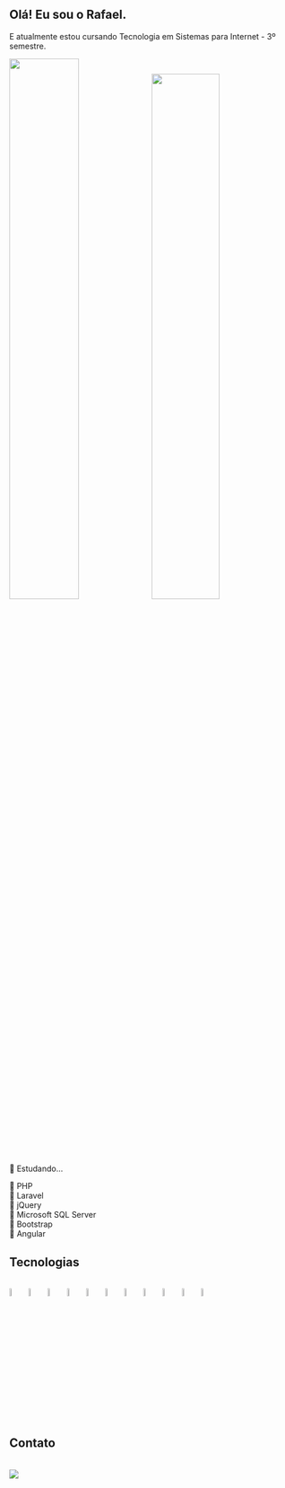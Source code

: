 ## Olá! Eu sou o Rafael.

E atualmente estou cursando Tecnologia em Sistemas para Internet - 3º semestre.

<div>
  <img width="49.7%" src="https://github-readme-stats.vercel.app/api?username=Mr-R4F&theme=github_dark&show_icons=true&include_all_commits=true&count_private=true">
  <img width="49%" src="https://github-readme-stats.vercel.app/api/top-langs/?username=Mr-R4F&theme=github_dark&layout=compact">
</div><br>

📌 Estudando...

📎 PHP <br>
📎 Laravel <br>
📎 jQuery <br>
📎 Microsoft SQL Server <br>
📎 Bootstrap <br>
📎 Angular <br>

## Tecnologias

<div style="display: inline_block;"><br>
  <img alt="HTML5" width="6%" align="center" src="https://cdn.jsdelivr.net/gh/devicons/devicon/icons/html5/html5-plain.svg">
  <img alt="CSS3" width="6%" align="center" src="https://cdn.jsdelivr.net/gh/devicons/devicon/icons/css3/css3-plain.svg">
  <img alt="BOOTSTRAP" width="6%" align="center" src="https://cdn.jsdelivr.net/gh/devicons/devicon/icons/bootstrap/bootstrap-original.svg">
  <img alt="JAVASCRIPT" width="6%" align="center" src="https://cdn.jsdelivr.net/gh/devicons/devicon/icons/javascript/javascript-original.svg">         
  <img alt="JQUERY" width="6%" align="center" src="https://cdn.jsdelivr.net/gh/devicons/devicon/icons/jquery/jquery-plain.svg">
  <img alt="ANGULAR" width="6%" align="center" src="https://cdn.jsdelivr.net/gh/devicons/devicon/icons/angularjs/angularjs-plain.svg">
  <img alt="PHP" width="6%" align="center" src="https://cdn.jsdelivr.net/gh/devicons/devicon/icons/php/php-plain.svg">
  <img alt="MSSQL" width="6%" align="center" src="https://cdn.jsdelivr.net/gh/devicons/devicon/icons/microsoftsqlserver/microsoftsqlserver-plain.svg">
  <img alt="LARAVEL" width="6%" align="center" src="https://cdn.jsdelivr.net/gh/devicons/devicon/icons/laravel/laravel-plain.svg">
  <img alt="VSCODE" width="6%" align="center" src="https://cdn.jsdelivr.net/gh/devicons/devicon/icons/vscode/vscode-original.svg">
  <img alt="GIT" width="6%" align="center" src="https://cdn.jsdelivr.net/gh/devicons/devicon/icons/git/git-plain.svg">
</div>

## Contato

<div><br>
  <a href="#"><img src="https://img.shields.io/badge/Gmail-D14836?style=for-the-badge&logo=gmail&logoColor=white"></a>
</div>
